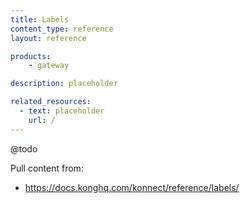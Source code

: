 ```yaml
---
title: Labels
content_type: reference
layout: reference

products:
    - gateway

description: placeholder

related_resources:
  - text: placeholder
    url: /
---
```


@todo

Pull content from:
* https://docs.konghq.com/konnect/reference/labels/